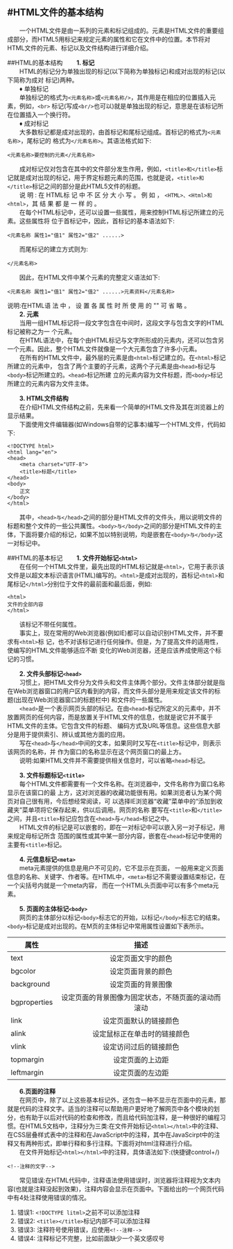 #HTML文件的基本结构
---
&emsp;&emsp;一个HTML文件是由一系列的元素和标记组成的。元素是HTML文件的重要组成部分，而HTML5用标记来规定元素的属性和它在文件中的位置。本节将对HTML文件的元素、标记以及文件结构进行详细介绍。  

##HTML的基本结构
&emsp;&emsp;**1. 标记**  
&emsp;&emsp;HTML的标记分为单独出现的标记(以下简称为单独标记)和成对出现的标记(以下简称为成对 标记)两种。  
&emsp;&emsp;♦ 单独标记  
&emsp;&emsp;单独标记的格式为```<元素名称>```或```<元素名称/>```，其作用是在相应的位置插入元素，例如，```<br>``` 标记(写成```<br/>```也可以)就是单独出现的标记，意思是在该标记所在位置插入一个换行符。  
&emsp;&emsp;♦ 成对标记  
&emsp;&emsp;大多数标记都是成对出现的，由首标记和尾标记组成。首标记的格式为```<元素名称>```，尾标记的 格式为```</元素名称>```。其语法格式如下:

```
<元素名称>要控制的元素</元素名称>
```
&emsp;&emsp;成对标记仅对包含在其中的文件部分发生作用，例如，```<title>和</title>```标记就是成对出现的标记，用于界定标题元素的范围，也就是说，```<title>和</title>```标记之间的部分是此HTML5文件的标题。  
&emsp;&emsp;说 明 : 在 HTML标 记 中 不 区 分 大 小 写 。 例 如 ， ```<HTML>、<Html>和<html>```，其 结 果 都 是 一 样 的 。  
&emsp;&emsp;在每个HTML标记中，还可以设置一些属性，用来控制HTML标记所建立的元素。这些属性将
位于首标记中，因此，首标记的基本语法如下:

```
<元素名称 属性1="值1" 属性2="值2" ......>
```
&emsp;&emsp;而尾标记的建立方式则为:
```
</元素名称>
```
&emsp;&emsp;因此，在HTML文件中某个元素的完整定义语法如下:
```
<元素名称 属性1="值1" 属性2="值2" ......>元素资料</元素名称>
```
说明:在HTML语 法 中 ， 设 置 各 属 性 时 所 使 用 的 "" 可 省 略 。  
&emsp;&emsp;**2. 元素**  
&emsp;&emsp;当用一组HTML标记将一段文字包含在中间时，这段文字与包含文字的HTML标记被称之为一 个元素。  
&emsp;&emsp;在HTML语法中，在每个由HTML标记与文字所形成的元素内，还可以包含另一个元素。因此，整个HTML文件就像是一个大元素包含了许多小元素。  
&emsp;&emsp;在所有的HTML文件中，最外层的元素是由```<html>```标记建立的。在```<html>```标记所建立的元素中， 包含了两个主要的子元素，这两个子元素是由```<head>```标记与```<body>```标记所建立的。```<head>```标记所建 立的元素内容为文件标题，而```<body>```标记所建立的元素内容为文件主体。  

&emsp;&emsp;**3. HTML文件结构**  
&emsp;&emsp;在介绍HTML文件结构之前，先来看一个简单的HTML文件及其在浏览器上的显示结果。  
&emsp;&emsp;下面使用文件编辑器(如Windows自带的记事本)编写一个HTML文件，代码如下:  
```
<!DOCTYPE html>
<html lang="en">
<head>
	<meta charset="UTF-8">
	<title>标题</title>
</head>
<body>
	正文
</body>
</html>
```
&emsp;&emsp;其中，```<head>与</head>```之间的部分是HTML文件的文件头，用以说明文件的标题和整个文件的一些公共厲性。```<body>与</body>```之间的部分是HTML文件的主体，下面将要介绍的标记，如果不加以特别说明，均是嵌套在```<body>与</body>```这一对标记中。  

##HTML的基本标记
&emsp;&emsp;**1. 文件开始标记```<html> ```**  
&emsp;&emsp;在任何一个HTML文件里，最先出现的HTML标记就是```<html>```，它用于表示该文件是以超文本标识语言(HTML)编写的。```<html>```是成对出现的，首标记```<html>```和尾标记```</html>```分别位于文件的最前面和最后面，例如:
```
<html>
文件的全部内容
</html>
```
&emsp;&emsp;该标记不带任何属性。  
&emsp;&emsp;事实上，现在常用的Web浏览器(例如IE)都可以自动识别HTML文件，并不要求有```<html>```标 记，也不对该标记进行任何操作。但是，为了提高文件的适用性，使编写的HTML文件能够适应不断 变化的Web浏览器，还是应该养成使用这个标记的习惯。  

&emsp;&emsp;**2. 文件头部标记```<head> ```**  
&emsp;&emsp;习惯上，把HTML文件分为文件头和文件主体两个部分。文件主体部分就是指在Web浏览器窗口的用户区内看到的内容，而文件头部分是用来规定该文件的标题(出现在Web浏览器窗口的标题栏中) 和文件的一些属性。  
&emsp;&emsp;```<head>```是一个表示网页头部的标记。在由```<head>```标记所定义的元素中，并不放置网页的任何内容，而是放置关于HTML文件的信息，也就是说它并不属于HTML文件的主体。它包含文件的标题、 编码方式及URL等信息。这些信息大部分是用于提供索引、辨认或其他方面的应用。  
&emsp;&emsp;写在```<head>```与```</head>```中间的文本，如果同时又写在```<title>```标记中，则表示该网页的名称，并 作为窗口的名称显示在这个网页窗口的最上方。  
&emsp;&emsp;说明:如果HTML文件并不需要提供相关信息时，可以省略```<head>```标记。  

&emsp;&emsp;**3. 文件标题标记```<title>```**  
&emsp;&emsp;每个HTML文件都需要有一个文件名称。在浏览器中，文件名称作为窗口名称显示在该窗口的最 上方，这对浏览器的收藏功能很有用。如果浏览者认为某个网页对自己很有用，今后想经常阅读，可 以选择IE浏览器“收藏”菜单中的“添加到收藏夹”菜单项将它保存起来，供以后调用。网页的名称 要写在```<title>```和```</title>```之间，并且```<title>```标记应包含在```<head>```与```</head>```标记之中。  
&emsp;&emsp;HTML文件的标记是可以嵌套的，即在一对标记中可以嵌入另一对子标记，用来规定母标记所含 范围的属性或其中某一部分内容，嵌套在```<head>```标记中使用的主要有```<title>```标记。  

&emsp;&emsp;**4. 元信息标记```<meta>```**  
&emsp;&emsp;meta元素提供的信息是用户不可见的，它不显示在页面， 一般用来定义页面信息的名称、关键字、作者等。在HTML中，```<meta>```标记不需要设置结束标记，在一个尖括号内就是一个meta内容， 而在一个HTML头页面中可以有多个meta元素。  

&emsp;&emsp;**5. 页面的主体标记```<body>```**  
&emsp;&emsp;网页的主体部分以标记```<body>```标志它的开始，以标记```</body>```标志它的结束。```<body>```标记是成对出现的。在M页的主体标记中常用属性设置如下表所示。  

属性|描述
--|:--:
text|设定页面文宇的颜色
bgcolor|设定页面背景的颜色
background |设定页面的背景图像 
bgproperties |设定页面的背景图像为固定状态，不随页面的滚动而滚动 
link|设定页面默认的链接颜色 
alink|设定鼠标正在单击时的链接颜色 
vlink |设定访问过后的链接颜色
topmargin |设定页面的上边距 
leftmargin|设定页面的左边距

&emsp;&emsp;**6.页面的注释**   
&emsp;&emsp;在网页中，除了以上这些基本标记外，还包含一种不显示在页面中的元素，那就是代码的注释文字。适当的注释可以帮助用户更好地了解网页中各个模块的划分，也有助于以后对代码的检查和修改，而且给代码加注释，是一种很好的编程习惯。在HTML5文档中，注释分为三类:在文件开始标记```<html></html>```中的注释、在CSS层叠样式表中的注释和在JavaScript中的注释，其中在JavaScirpt中的注释又有两种形式，即单行释和多行注释。下面将对html注释进行介绍。  
&emsp;&emsp;在文件开始标记```<html></html>```中的注释，具体语法如下:(快捷键control+/)

```
<!--注释的文字-->
```
&emsp;&emsp;常见错误:在HTML代码中，注释语法使用错误时，浏览器将注释视为文本内容(也就是注释没起到效果)，注释内容会显示在页面中。下面给出的一个网页代码中有4处注释使用错误的情况。
1. 错误1: ```<!DOCTYPE litml>```之前不可以添加注释
2. 错误2: ```<title></title>```标记内部不可以添加注释
3. 错误3: 注释符号使用错误，应使用```<!--注释-->```
4. 错误4: 注释标记不完整，比如前面缺少一个英文感叹号




















